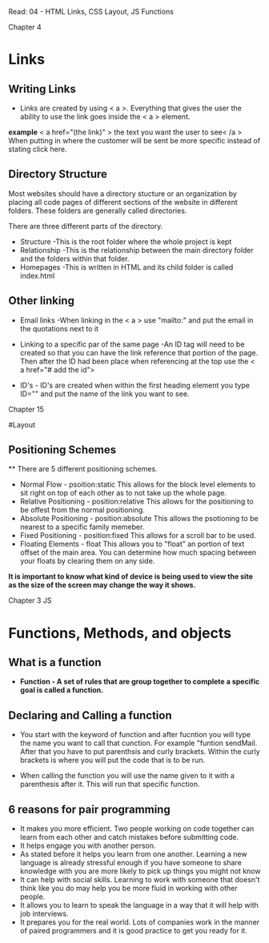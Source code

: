 Read: 04 - HTML Links, CSS Layout, JS Functions

Chapter 4

# Links

## Writing Links

* Links are created by using < a >.  Everything that gives the user the ability to use the link goes inside the < a > element. 

**example** < a href="(the link)" > the text you want the user to see< /a >
When putting in where the customer will be sent be more specific instead of stating click here. 

## Directory Structure

Most websites should have a directory stucture or an organization by placing all code pages of different sections of the website in different folders.  These folders are generally called directories.

There are three different parts of the directory. 

 * Structure -This is the root folder where the whole project is kept
 * Relationship -This is the relationship between the main directory folder and the folders within that folder.
 * Homepages -This is written in HTML and its child folder is called index.html

## Other linking

* Email links -When linking in the < a > use "mailto:" and put the email in the quotations next to it 

* Linking to a specific par of the same page -An ID tag will need to be created so that you can have the link reference that portion of the page. Then after the ID had been place when referencing at the top use the < a href="# add the id">

* ID's - ID's are created when within the first heading element you type ID="" and put the name of the link you want to see.

Chapter 15

#Layout

## Positioning Schemes

** There are 5 different positioning schemes.

- Normal Flow - psoition:static This allows for the block level elements to sit right on top of each other as to not take up the whole page.
- Relative Positioning - position:relative This allows for the positioning to be offest from the normal positioning.
- Absolute Positioning - position:absolute This allows the psotioning to be nearest to a specific family memeber.
- Fixed Positioning - position:fixed This allows for a scroll bar to be used.
- Floating Elements - float This allows you to "float" an portion of text offset of the main area.  You can determine how much spacing between your floats by clearing them on any side.

**It is important to know what kind of device is being used to view the site as the size of the screen may change the way it shows.**

Chapter 3 JS

# Functions, Methods, and objects

## What is a function

- **Function - A set of rules that are group together to complete a specific goal is called a function.**

## Declaring and Calling a function

- You start with the keyword of function and after fucntion you will type the name you want to call that cunction.  For example "funtion sendMail.  After that you have to put parenthsis and curly brackets.  Within the curly brackets is where you will put the code that is to be run.

- When calling the function you will use the name given to it with a parenthesis after it.  This will run that specific function.

## 6 reasons for pair programming

- It makes you more efficient.  Two people working on code together can learn from each other and catch mistakes before submitting code.
- It helps engage you with another person.
- As stated before it helps you learn from one another. Learning a new language is already stressful enough if you have someone to share knowledge with you are more likely to pick up things you might not know  
- It can help with social skills.  Learning to work with someone that doesn't think like you do may help you be more fluid in working with other people.  
- It allows you to learn to speak the language in a way that it will help with job interviews.
- It prepares you for the real world.  Lots of companies work in the manner of paired programmers and it is good practice to get you ready for it.  